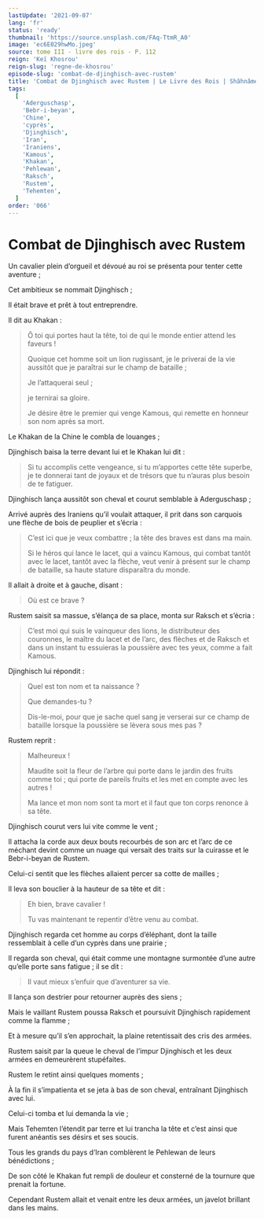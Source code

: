 ```yaml
---
lastUpdate: '2021-09-07'
lang: 'fr'
status: 'ready'
thumbnail: 'https://source.unsplash.com/FAq-TtmR_A0'
image: 'ec6E029hwMo.jpeg'
source: tome III - livre des rois - P. 112
reign: 'Keï Khosrou'
reign-slug: 'regne-de-khosrou'
episode-slug: 'combat-de-djinghisch-avec-rustem'
title: 'Combat de Djinghisch avec Rustem | Le Livre des Rois | Shâhnâmeh'
tags:
  [
    'Aderguschasp',
    'Bebr-i-beyan',
    'Chine',
    'cyprès',
    'Djinghisch',
    'Iran',
    'Iraniens',
    'Kamous',
    'Khakan',
    'Pehlewan',
    'Raksch',
    'Rustem',
    'Tehemten',
  ]
order: '066'
---
```


<!-- LTeX: language=fr -->

# Combat de Djinghisch avec Rustem

Un cavalier plein d’orgueil et dévoué au roi se présenta pour tenter cette aventure ;

Cet ambitieux se nommait Djinghisch ;

Il était brave et prêt à tout entreprendre.

Il dit au Khakan :

> Ô toi qui portes haut la tête, toi de qui le monde entier attend les faveurs !
>
> Quoique cet homme soit un lion rugissant, je le priverai de la vie aussitôt que je paraîtrai sur le champ de bataille ;
>
> Je l’attaquerai seul ;
>
> je ternirai sa gloire.
>
> Je désire être le premier qui venge Kamous, qui remette en honneur son nom après sa mort.

Le Khakan de la Chine le combla de louanges ;

Djinghisch baisa la terre devant lui et le Khakan lui dit :

> Si tu accomplis cette vengeance, si tu m’apportes cette tête superbe, je te donnerai tant de joyaux et de trésors que tu n’auras plus besoin de te fatiguer.

Djinghisch lança aussitôt son cheval et courut semblable à Aderguschasp ;

Arrivé auprès des Iraniens qu’il voulait attaquer, il prit dans son carquois une flèche de bois de peuplier et s’écria :

> C’est ici que je veux combattre ; la tête des braves est dans ma main.
>
> Si le héros qui lance le lacet, qui a vaincu Kamous, qui combat tantôt avec le lacet, tantôt avec la flèche, veut venir à présent sur le champ de bataille, sa haute stature disparaîtra du monde.

Il allait à droite et à gauche, disant :

> Où est ce brave ?

Rustem saisit sa massue, s’élança de sa place, monta sur Raksch et s’écria :

> C’est moi qui suis le vainqueur des lions, le distributeur des couronnes, le maître du lacet et de l’arc, des flèches et de Raksch et dans un instant tu essuieras la poussière avec tes yeux, comme a fait Kamous.

Djinghisch lui répondit :

> Quel est ton nom et ta naissance ?
>
> Que demandes-tu ?
>
> Dis-le-moi, pour que je sache quel sang je verserai sur ce champ de bataille lorsque la poussière se lèvera sous mes pas ?

Rustem reprit :

> Malheureux !
>
> Maudite soit la fleur de l’arbre qui porte dans le jardin des fruits comme toi ; qui porte de pareils fruits et les met en compte avec les autres !
>
> Ma lance et mon nom sont ta mort et il faut que ton corps renonce à sa tête.

Djinghisch courut vers lui vite comme le vent ;

Il attacha la corde aux deux bouts recourbés de son arc et l’arc de ce méchant devint comme un nuage qui versait des traits sur la cuirasse et le Bebr-i-beyan de Rustem.

Celui-ci sentit que les flèches allaient percer sa cotte de mailles ;

Il leva son bouclier à la hauteur de sa tête et dit :

> Eh bien, brave cavalier !
>
> Tu vas maintenant te repentir d’être venu au combat.

Djinghisch regarda cet homme au corps d’éléphant, dont la taille ressemblait à celle d’un cyprès dans une prairie ;

Il regarda son cheval, qui était comme une montagne surmontée d’une autre qu’elle porte sans fatigue ; il se dit :

> Il vaut mieux s’enfuir que d’aventurer sa vie.

Il lança son destrier pour retourner auprès des siens ;

Mais le vaillant Rustem poussa Raksch et poursuivit Djinghisch rapidement comme la flamme ;

Et à mesure qu’il s’en approchait, la plaine retentissait des cris des armées.

Rustem saisit par la queue le cheval de l’impur Djinghisch et les deux armées en demeurèrent stupéfaites.

Rustem le retint ainsi quelques moments ;

À la fin il s’impatienta et se jeta à bas de son cheval, entraînant Djinghisch avec lui.

Celui-ci tomba et lui demanda la vie ;

Mais Tehemten l’étendit par terre et lui trancha la tête et c’est ainsi que furent anéantis ses désirs et ses soucis.

Tous les grands du pays d’Iran comblèrent le Pehlewan de leurs bénédictions ;

De son côté le Khakan fut rempli de douleur et consterné de la tournure que prenait la fortune.

Cependant Rustem allait et venait entre les deux armées, un javelot brillant dans les mains.
